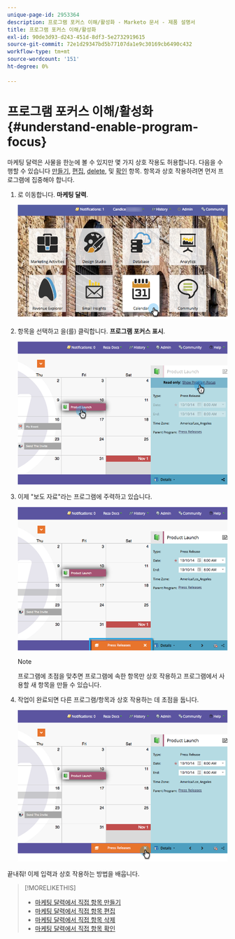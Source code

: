 ```yaml
---
unique-page-id: 2953364
description: 프로그램 포커스 이해/활성화 - Marketo 문서 - 제품 설명서
title: 프로그램 포커스 이해/활성화
exl-id: 90de3d93-d243-451d-8df3-5e2732919615
source-git-commit: 72e1d29347bd5b77107da1e9c30169cb6490c432
workflow-type: tm+mt
source-wordcount: '151'
ht-degree: 0%

---
```


# 프로그램 포커스 이해/활성화 {#understand-enable-program-focus}

마케팅 달력은 사물을 한눈에 볼 수 있지만 몇 가지 상호 작용도 허용합니다. 다음을 수행할 수 있습니다 [만들기](/help/marketo/product-docs/core-marketo-concepts/marketing-calendar/working-with-the-calendar/create-entries-directly-in-the-marketing-calendar.md), [편집](/help/marketo/product-docs/core-marketo-concepts/marketing-calendar/working-with-the-calendar/edit-entries-directly-in-the-marketing-calendar.md), [delete](/help/marketo/product-docs/core-marketo-concepts/marketing-calendar/working-with-the-calendar/delete-entries-directly-in-the-marketing-calendar.md), 및 [확인](/help/marketo/product-docs/core-marketo-concepts/marketing-calendar/working-with-the-calendar/confirm-entries-directly-in-the-marketing-calendar.md) 항목. 항목과 상호 작용하려면 먼저 프로그램에 집중해야 합니다.

1. 로 이동합니다. **마케팅 달력**.

   ![](assets/2017-05-10-15-30-47-1.png)

1. 항목을 선택하고 을(를) 클릭합니다. **프로그램 포커스 표시**.

   ![](assets/image2014-10-20-13-3a24-3a3.png)

1. 이제 &quot;보도 자료&quot;라는 프로그램에 주력하고 있습니다.

   ![](assets/image2014-10-20-13-3a24-3a15.png)

   >[!NOTE]
   >
   >프로그램에 초점을 맞추면 프로그램에 속한 항목만 상호 작용하고 프로그램에서 사용할 새 항목을 만들 수 있습니다.

1. 작업이 완료되면 다른 프로그램/항목과 상호 작용하는 데 초점을 둡니다.

   ![](assets/image2014-10-20-13-3a24-3a24.png)

끝내줘! 이제 입력과 상호 작용하는 방법을 배웁니다.

>[!MORELIKETHIS]
>
>* [마케팅 달력에서 직접 항목 만들기](/help/marketo/product-docs/core-marketo-concepts/marketing-calendar/working-with-the-calendar/create-entries-directly-in-the-marketing-calendar.md)
>* [마케팅 달력에서 직접 항목 편집](/help/marketo/product-docs/core-marketo-concepts/marketing-calendar/working-with-the-calendar/edit-entries-directly-in-the-marketing-calendar.md)
>* [마케팅 달력에서 직접 항목 삭제](/help/marketo/product-docs/core-marketo-concepts/marketing-calendar/working-with-the-calendar/delete-entries-directly-in-the-marketing-calendar.md)
>* [마케팅 달력에서 직접 항목 확인](/help/marketo/product-docs/core-marketo-concepts/marketing-calendar/working-with-the-calendar/confirm-entries-directly-in-the-marketing-calendar.md)

